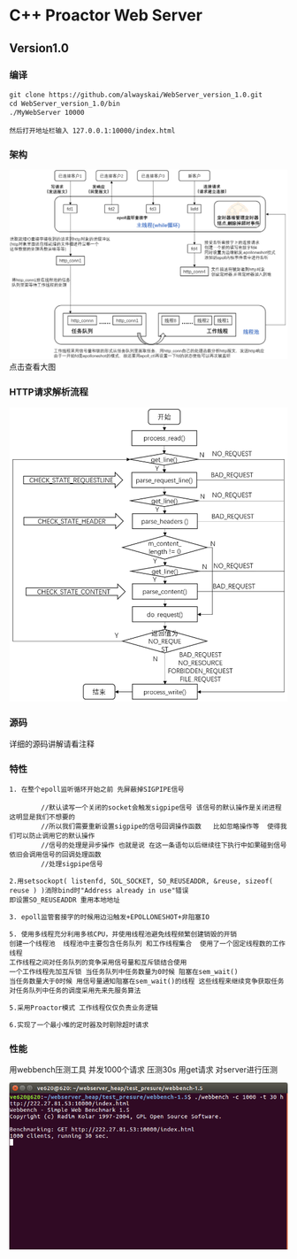 # C++ Proactor Web Server
## Version1.0
### 编译
```shell
git clone https://github.com/alwayskai/WebServer_version_1.0.git
cd WebServer_version_1.0/bin
./MyWebServer 10000

然后打开地址栏输入 127.0.0.1:10000/index.html
```
### 架构

![image-20220104221517054](README.assets/image-20220104221517054.png)
点击查看大图

 ### HTTP请求解析流程

![image-20220104221900957](README.assets/image-20220104221900957.png)

### 源码
详细的源码讲解请看注释


### 特性

```
1. 在整个epoll监听循环开始之前 先屏蔽掉SIGPIPE信号

		//默认读写一个关闭的socket会触发sigpipe信号 该信号的默认操作是关闭进程 这明显是我们不想要的
        //所以我们需要重新设置sigpipe的信号回调操作函数   比如忽略操作等  使得我们可以防止调用它的默认操作 
        //信号的处理是异步操作 也就是说 在这一条语句以后继续往下执行中如果碰到信号依旧会调用信号的回调处理函数
		//处理sigpipe信号
```

```
2.用setsockopt( listenfd, SOL_SOCKET, SO_REUSEADDR, &reuse, sizeof( reuse ) )消除bind时"Address already in use"错误
即设置SO_REUSEADDR 重用本地地址
```

```
3. epoll监管套接字的时候用边沿触发+EPOLLONESHOT+非阻塞IO
```

```
5. 使用多线程充分利用多核CPU，并使用线程池避免线程频繁创建销毁的开销
创建一个线程池  线程池中主要包含任务队列 和工作线程集合  使用了一个固定线程数的工作线程
工作线程之间对任务队列的竞争采用信号量和互斥锁结合使用
一个工作线程先加互斥锁 当任务队列中任务数量为0时候 阻塞在sem_wait()
当任务数量大于0时候 用信号量通知阻塞在sem_wait()的线程 这些线程来继续竞争获取任务
对任务队列中任务的调度采用先来先服务算法
```
```
5.采用Proactor模式 工作线程仅仅负责业务逻辑
```

```
6.实现了一个最小堆的定时器及时剔除超时请求
```
### 性能
用webbench压测工具
并发1000个请求 压测30s 用get请求 对server进行压测

![image-20220103225205991](README.assets/image-20220103225205991.png)
